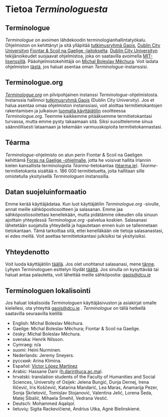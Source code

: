 # Tietoa *Terminologuesta*

## Terminologue

*Terminologue* on avoimen lähdekoodin terminologianhallintatyökalu. Ohjelmiston on kehittänyt ja sitä ylläpitää [tutkimusryhmä Gaois](https://www.gaois.ie/en/), [Dublin City Universityn](https://www.dcu.ie/) [Fiontar & Scoil na Gaelige -laitokselta](https://www.dcu.ie/fiontar_scoilnagaeilge/gaeilge/index.shtml). [Dublin City Universityn](https://www.dcu.ie/) tekijänoikeudet suojaavat ohjelmistoa, joka on saatavilla avoimella [MIT-lisenssillä](https://opensource.org/licenses/MIT). Pääohjelmistokehittäjä on [Michal Boleslav Měchura](https://michmech.github.io/). Voit ladata ohjelmiston [tästä](https://github.com/gaois/terminologue), jos haluat asentaa oman *Terminologue*-instanssisi.

## Terminologue.org

*[Terminologue.org](https://www.terminologue.org/)* on pilvipohjainen instanssi *Terminologue*-ohjelmistosta. Instanssia hallinnoi [tutkimusryhmä Gaois](https://www.gaois.ie/en/) (Dublin City University). Jos et halua asentaa omaa ohjelmiston instanssiasi, voit aloittaa termitietokantojen rakentamisen ja julkaisun [luomalla käyttäjätilin](/signup/) osoitteessa *Terminologue.org*. Teemme kaikkemme pitääksemme termitietokantasi turvassa, mutta emme pysty takaamaan sitä. Siksi suosittelemme sinua säännöllisesti lataamaan ja tekemään varmuuskopioita termitietokannastasi.

## Téarma

*Terminologue*-ohjelmisto on alun perin Fiontar & Scoil na Gaeligen kehittämä [Foras na Gaelige -ohjelmalle](https://www.forasnagaeilge.ie/), jotta he voisivat hallita Irlannin kielen kansallista terminologista *Téarma*-tietokantaa ([téarma.ie](https://www.tearma.ie/)). *Téarme*-termitietokanta sisältää n. 186 000 termitietuetta, joita hallitaan sille omistetulla yksityisellä *Terminologuen* instanssilla.

## Datan suojeluinformaatio

Emme kerää käyttäjädataa. Kun luot käyttäjätilin *Terminologue.org* -sivulle, annat meille sähköpostiosoitteen ja salasanan. Emme jaa sähköpostiosoitettasi kenellekään, mutta pidätämme oikeuden olla sinuun ajoittain yhteydessä *Terminologue.org* -palvelua koskien. Salasanasi lähetetään suojatulla yhteydellä ja hajautetaan ennen kuin se tallennetaan tietokantaan. Tämä tarkoittaa sitä, ettei kenelläkään ole tietoja salasanastasi, ei edes meillä. Voit asettaa termitietokantasi julkisiksi tai yksityisiksi.

## Yhteydenotto

Voit luoda käyttäjätilin [täällä](/signup/). Jos olet unohtanut salasanasi, mene [tänne](/forgotpwd/). Lyhyen Terminologuen esittelyn löydät [täältä](/docs/intro/). Jos sinulla on kysyttävää tai haluat antaa palautetta, voit lähettää meille sähköpostia: <gaois@dcu.ie>

## Terminologuen lokalisointi

Jos haluat lokalisoida *Terminologuen* käyttäjäsivuston ja asiakirjat omalle kielellesi, ota yhteyttä <gaois@dcu.ie> . *Terminologue* on tällä hetkellä saatavilla seuraavilla kielillä:

- English: Michal Boleslav Měchura.
- Gaeilge: Michal Boleslav Měchura; Fiontar & Scoil na Gaeilge.
- česky: Michal Boleslav Měchura.
- svenska: Henrik Nilsson.
- Cymraeg: n/a
- suomi: Heini Nurminen.
- Nederlands: Jeremy Sneyers.
- русский: Arina Klimina.
- Español: [Víctor López Martínez](https://www.linkedin.com/in/translatorvictorlopez/)
- Arabic: Hassane Darir (<h.darir@uca.ac.ma>).
- hrvatski: translation students of the Faculty of Humanities and Social Sciences, University of Osijek: Jelena Bungić, Dunja Dernej, Irena Iličević, Iris Koščević, Katarina Mandarić, Lea Maras, Anamarija Pezer, Sonja Skrletović, Tomislav Stojanović, Valentina Jelić, Lorena Šeda, Matej Šibalić, Mihaela Šmehil, Vedrana Vestić.
- Deutsch: Mohammed Aqalqol.
- lietuvių: Sigita Rackevičienė, Andrius Utka, Agnė Bielinskienė.

